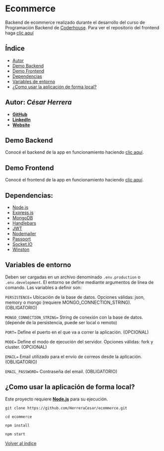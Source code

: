 # Ecommerce

Backend de ecommerce realizado durante el desarrollo del curso de Programación Backend de [Coderhouse](https://www.coderhouse.com/).
Para ver el repositorio del frontend haga [clic aquí](https://github.com/HerreraCesar/ecommerce-front)

## Índice <a name="indice"></a>

- [Autor](#1)
- [Demo Backend](#2)
- [Demo Frontend](#3)
- [Dependencias](#4)
- [Variables de entorno](#5)
- [¿Como usar la aplicación de forma local?](#6)

## Autor: *César Herrera* <a name="1"></a>

* **[GitHub](https://github.com/HerreraCesar/)**
* **[LinkedIn](https://www.linkedin.com/in/herrera-cesar/)**
* **[Website](https://herreracesar.site/)**

## Demo Backend <a name="2"></a>

Conocé el backend de la app en funcionamiento haciendo [clic aquí](https://eccomerce-mitienda.herokuapp.com/).

## Demo Frontend <a name="3"></a>

Conocé el frontend de la app en funcionamiento haciendo [clic aquí](https://eccomerce-mitienda.netlify.app/).

## Dependencias: <a name="4"></a>

- [Node.js](https://nodejs.org/es/)
- [Express.js](https://expressjs.com/es/)
- [MongoDB](https://www.mongodb.com/)
- [Handlebars](https://handlebarsjs.com/)
- [JWT](https://jwt.io/)
- [Nodemailer](https://nodemailer.com/about/)
- [Passport](https://www.passportjs.org/)
- [Socket.IO](https://socket.io/)
- [Winston](https://github.com/winstonjs/winston#readme)

## Variables de entorno <a name="5"></a>

Deben ser cargadas en un archivo denominado `.env.production` o `.env.development`. El entorno se define mediante argumentos de linea de comando. Las variables a definir son:

`PERSISTENCE=` Ubicación de la base de datos. Opciones válidas: json, memory o mongo (requiere MONGO_CONNECTION_STRING). (OBLIGATORIO)

`MONGO_CONNECTION_STRING=` String de conexión con la base de datos. (depende de la persistencia, puede ser local o remoto)

`PORT=` Define el puerto en el que va a correr la aplicación. (OPCIONAL)

`MODE=` Define el modo de ejecución del servidor. Opciones válidas:  fork y cluster. (OPCIONAL)

`EMAIL=` Email utilizado para el envío de correos desde la aplicación. (OBLIGATORIO)

`EMAIL_PASSWORD=` Contraseña del email. (OBLIGATORIO)

## ¿Como usar la aplicación de forma local? <a name="6"></a>

Este proyecto requiere **[Node.js](https://nodejs.org/)** para su ejecución.

```
git clone https://github.com/HerreraCesar/ecommerce.git
```
```
cd ecommerce
```
```
npm install
```
```
npm start
```

[Volver al índice](#indice)